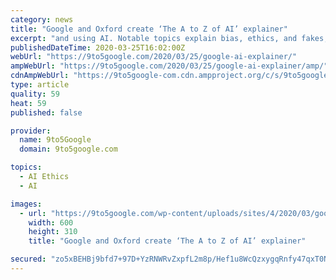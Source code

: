 ```yaml
---
category: news
title: "Google and Oxford create ‘The A to Z of AI’ explainer"
excerpt: "and using AI. Notable topics explain bias, ethics, and fakes, while the list also touches on GANs, neural networks, and quantum computing. The AI explainer from Google and Oxford will be “refreshed periodically, as new technologies come into play and existing technologies evolve.”"
publishedDateTime: 2020-03-25T16:02:00Z
webUrl: "https://9to5google.com/2020/03/25/google-ai-explainer/"
ampWebUrl: "https://9to5google.com/2020/03/25/google-ai-explainer/amp/"
cdnAmpWebUrl: "https://9to5google-com.cdn.ampproject.org/c/s/9to5google.com/2020/03/25/google-ai-explainer/amp/"
type: article
quality: 59
heat: 59
published: false

provider:
  name: 9to5Google
  domain: 9to5google.com

topics:
  - AI Ethics
  - AI

images:
  - url: "https://9to5google.com/wp-content/uploads/sites/4/2020/03/google-ai-explainer-2.png?w=600"
    width: 600
    height: 310
    title: "Google and Oxford create ‘The A to Z of AI’ explainer"

secured: "zo5xBEHBj9bfd7+97D+YzRNWRvZxpfL2m8p/Hef1u8WcQzxygqRnfy47qxT0Nx06x6nlQdbIUF5k5wyhtupMZX58UdikHNFFqfs5AGcYFtBsriAo/TsoGEo8vV0Balw0NmHcGHe2HO7hOBV4DHMAEAonDDDFwsCE2RiPvdeuwaNHVSJSHOK2bH9RtPlAtFYWIW5qjVohOFH50q2sQkoFRCRTjNHt8BkdTN3bGis6rONh6N+xxzMKCXON/ewG27mdFqEx92ojhxskp9DBNd5njXzjX/GMNtH7AhQ1XRh/QUpUfboc8h8AyyLTy90lvfMP9acTtmNAPGa1ssKwJW2AKa+7IyiOEo76RzoPiVosOUIpxGKm7RiyJVzQyOrwE7NCdqDTEXQ5gJE/Iti7tuqyFPad3Yt9aWFP7FRnEV+WaMV9/bIOA6CdHGv4oSLyBbiL3VsojXANMXLHfQFPMtQIBXaAbJSdVc/WHT2vLR7kPGw=;eLK2XN4QS10eqLASX4GIqw=="
---
```


